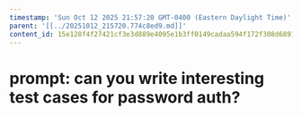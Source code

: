 ```yaml
---
timestamp: 'Sun Oct 12 2025 21:57:20 GMT-0400 (Eastern Daylight Time)'
parent: '[[../20251012_215720.774c8ed9.md]]'
content_id: 15e128f4f27421cf3e3d889e4095e1b3ff0149cadaa594f172f308d6891a339a
---
```


# prompt: can you write interesting test cases for password auth?
